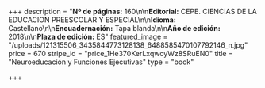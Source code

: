 +++
description = "**Nº de páginas:** 160\n\n**Editorial:** CEPE. CIENCIAS DE LA EDUCACION PREESCOLAR Y ESPECIAL\n\n**Idioma:** Castellano\n\n**Encuadernación:** Tapa blanda\n\n**Año de edición:** 2018\n\n**Plaza de edición:** ES"
featured_image = "/uploads/121315506_3435844773128138_6488585470107792146_n.jpg"
price = 670
stripe_id = "price_1He370KerLxqwoyWz8SRuEN0"
title = "Neuroeducación y Funciones Ejecutivas"
type = "book"

+++
